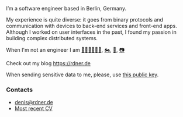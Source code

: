 I’m a software engineer based in Berlin, Germany.

My experience is quite diverse: it goes from binary protocols and communication with devices to back-end services and front-end apps. Although I worked on user interfaces in the past, I found my passion in building complex distributed systems.

When I'm not an engineer I am [🏊‍♂️🚴‍♂️🏃‍♂️](https://connect.garmin.com/modern/profile/ccb91222-2fcb-4ba6-87c6-efe33b58650e), [🏍](https://rdner.de/posts/motorcycle/), [🎸](https://rdner.bandcamp.com), [📷](https://www.flickr.com/photos/rdner/)

Check out my blog https://rdner.de

When sending sensitive data to me, please, use [this public key](https://rdner.de/about/public-key.txt).

### Contacts
* [denis@rdner.de](mailto:denis@rdner.de)
* [Most recent CV](https://rdner.de/cv.html)
